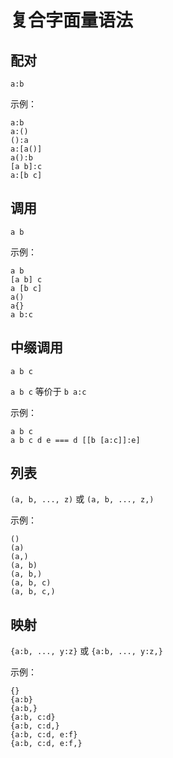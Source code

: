 # 复合字面量语法

## 配对

`a:b`

示例：

```air
a:b
a:()
():a
a:[a()]
a():b
[a b]:c
a:[b c]
```

## 调用

`a b`

示例：

```air
a b
[a b] c
a [b c]
a()
a{}
a b:c
```

## 中缀调用

`a b c`

`a b c` 等价于 `b a:c`

示例：

```air
a b c
a b c d e === d [[b [a:c]]:e]
```

## 列表

`(a, b, ..., z)` 或 `(a, b, ..., z,)`

示例：

```air
()
(a)
(a,)
(a, b)
(a, b,)
(a, b, c)
(a, b, c,)
```

## 映射

`{a:b, ..., y:z}` 或 `{a:b, ..., y:z,}`

示例：

```air
{}
{a:b}
{a:b,}
{a:b, c:d}
{a:b, c:d,}
{a:b, c:d, e:f}
{a:b, c:d, e:f,}
```
